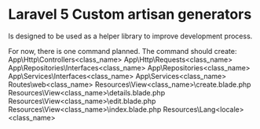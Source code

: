 # Laravel 5 Custom artisan generators

Is designed to be used as a helper library to improve development process.

For now, there is one command planned. The command should create:
App\Http\Controllers\<class_name>
App\Http\Requests\<class_name>
App\Repositories\Interfaces\<class_name>
App\Repositories\<class_name>
App\Services\Interfaces\<class_name>
App\Services\<class_name>
Routes\web\<class_name>
Resources\View\<class_name>\create.blade.php
Resources\View\<class_name>\details.blade.php
Resources\View\<class_name>\edit.blade.php
Resources\View\<class_name>\index.blade.php
Resources\Lang\<locale>\<class_name>

